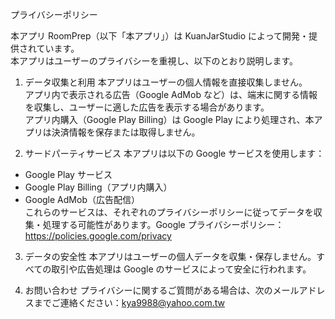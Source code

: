 プライバシーポリシー

本アプリ RoomPrep（以下「本アプリ」）は KuanJarStudio によって開発・提供されています。  
本アプリはユーザーのプライバシーを重視し、以下のとおり説明します。

1. データ収集と利用
本アプリはユーザーの個人情報を直接収集しません。  
アプリ内で表示される広告（Google AdMob など）は、端末に関する情報を収集し、ユーザーに適した広告を表示する場合があります。  
アプリ内購入（Google Play Billing）は Google Play により処理され、本アプリは決済情報を保存または取得しません。

2. サードパーティサービス
本アプリは以下の Google サービスを使用します：
- Google Play サービス  
- Google Play Billing（アプリ内購入）  
- Google AdMob（広告配信）  
これらのサービスは、それぞれのプライバシーポリシーに従ってデータを収集・処理する可能性があります。Google プライバシーポリシー：https://policies.google.com/privacy

3. データの安全性
本アプリはユーザーの個人データを収集・保存しません。すべての取引や広告処理は Google のサービスによって安全に行われます。

4. お問い合わせ
プライバシーに関するご質問がある場合は、次のメールアドレスまでご連絡ください：kya9988@yahoo.com.tw
